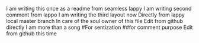 I am writing this once as a readme from seamless lappy
I am writing second comment from lappo
I am writing the third layout now
Directly from lappy local master branch 
In care of the soul owner of this file
Edit from github directly 
I am more than a song 
#For sentization
##for comment purpose
Edit from github this time
